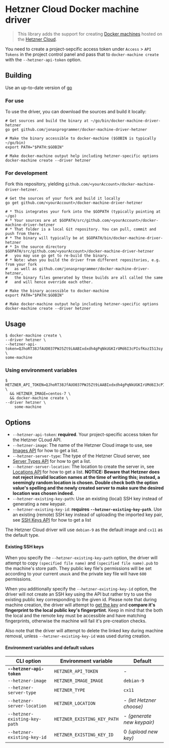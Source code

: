 # Hetzner Cloud Docker machine driver 

> This library adds the support for creating [Docker machines](https://github.com/docker/machine) hosted on the [Hetzner Cloud](hetzner.de/cloud). 

You need to create a project-sepcific access token under `Access` > `API Tokens` in the project control panel
and pass that to `docker-machine create` with the `--hetzner-api-token` option.

## Building

Use an up-to-date version of [go](https://golang.org/dl)

### For use

To use the driver, you can download the sources and build it locally:

    # Get sources and build the binary at ~/go/bin/docker-machine-driver-hetzner
    go get github.com/jonasprogrammer/docker-machine-driver-hetzner

    # Make the binary accessible to docker-machine ($GOBIN is typically ~/go/bin)
    export PATH="$PATH:$GOBIN"

    # Make docker-machine output help including hetzner-specific options
    docker-machine create --driver hetzner

### For development

Fork this repository, yielding `github.com/<yourAccount>/docker-machine-driver-hetzner`.

    # Get the sources of your fork and build it locally
    go get github.com/<yourAccount>/docker-machine-driver-hetzner

    # * This integrates your fork into the $GOPATH (typically pointing at ~/go)
    # * Your sources are at $GOPATH/src/github.com/<yourAccount>/docker-machine-driver-hetzner
    # * That folder is a local Git repository. You can pull, commit and push from there.
    # * The binary will typically be at $GOPATH/bin/docker-machine-driver-hetzner
    # * In the source directory $GOPATH/src/github.com/<yourAccount>/docker-machine-driver-hetzner
    #   you may use go get to re-build the binary.
    # * Note: when you build the driver from different repositories, e.g. from your fork
    #   as well as github.com/jonasprogrammer/docker-machine-driver-hetzner,
    #   the binary files generated by these builds are all called the same
    #   and will hence override each other.

    # Make the binary accessible to docker-machine
    export PATH="$PATH:$GOBIN"

    # Make docker-machine output help including hetzner-specific options
    docker-machine create --driver hetzner

## Usage

    $ docker-machine create \
	--driver hetzner \
	--hetzner-api-token=QJhoRT38JfAUO037PWJ5Zt9iAABIxdxdh4gPqNkUGKIrUMd6I3cPIsfKozI513sy \
	some-machine
    
### Using environment variables

    $ HETZNER_API_TOKEN=QJhoRT38JfAUO037PWJ5Zt9iAABIxdxdh4gPqNkUGKIrUMd6I3cPIsfKozI513sy \
      && HETZNER_IMAGE=centos-7 \
      && docker-machine create \
	--driver hetzner \
        some-machine
    

## Options

-   `--hetzner-api-token`: **required**. Your project-specific access token for the Hetzner CLoud API.
-   `--hetzner-image`: The name of the Hetzner Cloud image to use, see [Images API](https://docs.hetzner.cloud/#resources-images-get) for how to get a list.
-   `--hetzner-server-type`: The type of the Hetzner Cloud server, see [Server Types API](https://docs.hetzner.cloud/#resources-server-types-get) for how to get a list.
-   `--hetzner-server-location`: The location to create the server in, see [Locations API](https://docs.hetzner.cloud/#resources-locations-get) for how to get a list.
**NOTICE: Beware that Hetzner does not reject invalid location names at the time of writing this; instead, a seemingly random location is chosen. Double check both the option value's
spelling and the newly created server to make sure the desired location was chosen indeed.**
-   `--hetzner-existing-key-path`: Use an existing (local) SSH key instead of generating a new keypair.
-   `--hetzner-existing-key-id`: **requires `--hetzner-existing-key-path`**. Use an existing (remote) SSH key instead of uploading the imported key pair,
    see [SSH Keys API](https://docs.hetzner.cloud/#resources-ssh-keys-get) for how to get a list

The Hetzner Cloud driver will use `debian-9` as the default image and `cx11` as the default type.

#### Existing SSH keys

When you specify the `--hetzner-existing-key-path` option, the driver will attempt to copy `(specified file name)`
and `(specified file name).pub` to the machine's store path. They public key file's permissions will be set according
to your current `umask` and the private key file will have `600` permissions.

When you additionally specify the `--hetzner-existing-key-id` option, the driver will not create an SSH key using the API
but rather try to use the existing public key corresponding to the given id. Please note that during machine creation,
the driver will attempt to [get the key](https://docs.hetzner.cloud/#resources-ssh-keys-get-1) and **compare it's
fingerprint to the local public key's fingerprtint**. Keep in mind that the both the local and the remote key must be
accessible and have matching fingerprints, otherwise the machine will fail it's pre-creation checks.

Also note that the driver will attempt to delete the linked key during machine removal, unless `--hetzner-existing-key-id`
was used during creation.

#### Environment variables and default values

| CLI option                          | Environment variable              | Default                    |
| ----------------------------------- | --------------------------------- | -------------------------- |
| **`--hetzner-api-token`**           | `HETZNER_API_TOKEN`               | -                          |
| `--hetzner-image `                  | `HETZNER_IMAGE_IMAGE`             | `debian-9`                 |
| `--hetzner-server-type`             | `HETZNER_TYPE`                    | `cx11`                     |
| `--hetzner-server-location`         | `HETZNER_LOCATION`                | - *(let Hetzner choose)*   |
| `--hetzner-existing-key-path`       | `HETZNER_EXISTING_KEY_PATH`       | - *(generate new keypair)* |
| `--hetzner-existing-key-id`         | `HETZNER_EXISTING_KEY_ID`         | 0 *(upload new key)*       |
